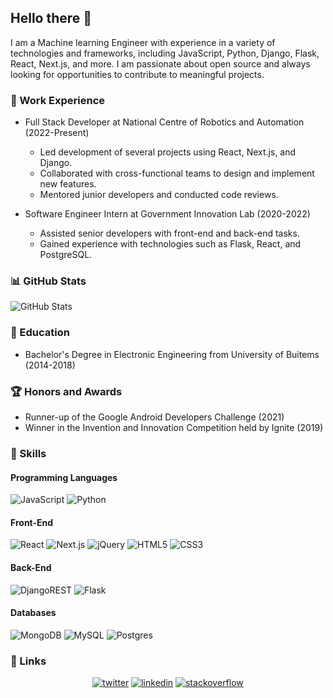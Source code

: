 ## Hello there 👋

I am a Machine learning Engineer with experience in a variety of technologies and frameworks, including JavaScript, Python, Django, Flask, React, Next.js, and more. I am passionate about open source and always looking for opportunities to contribute to meaningful projects.

### 💼 Work Experience

- Full Stack Developer at National Centre of Robotics and Automation (2022-Present)
  - Led development of several projects using React, Next.js, and Django.
  - Collaborated with cross-functional teams to design and implement new features.
  - Mentored junior developers and conducted code reviews.

- Software Engineer Intern at Government Innovation Lab (2020-2022)
  - Assisted senior developers with front-end and back-end tasks.
  - Gained experience with technologies such as Flask, React, and PostgreSQL.

### 📊 GitHub Stats

![GitHub Stats](https://github-readme-stats-git-masterrstaa-rickstaa.vercel.app/api?username=Rizwan9119&theme=dark&hide_border=false&include_all_commits=true&count_private=true)

  
### 🌱 Education

- Bachelor's Degree in Electronic Engineering from University of Buitems (2014-2018)

### 🏆 Honors and Awards

- Runner-up of the Google Android Developers Challenge (2021)
- Winner in the Invention and Innovation Competition held by Ignite (2019)

### 🚀 Skills

#### Programming Languages

![JavaScript](https://img.shields.io/badge/javascript-%23323330.svg?style=for-the-badge&logo=javascript&logoColor=%23F7DF1E)
![Python](https://img.shields.io/badge/python-3670A0?style=for-the-badge&logo=python&logoColor=ffdd54)

#### Front-End

![React](https://img.shields.io/badge/react-%2320232a.svg?style=for-the-badge&logo=react&logoColor=%2361DAFB)
![Next.js](https://img.shields.io/badge/Next-black?style=for-the-badge&logo=next.js&logoColor=white)
![jQuery](https://img.shields.io/badge/jquery-%230769AD.svg?style=for-the-badge&logo=jquery&logoColor=white)
![HTML5](https://img.shields.io/badge/html5-%23E34F26.svg?style=for-the-badge&logo=html5&logoColor=white)
![CSS3](https://img.shields.io/badge/css3-%231572B6.svg?style=for-the-badge&logo=css3&logoColor=white)

#### Back-End

![DjangoREST](https://img.shields.io/badge/DJANGO-REST-ff1709?style=for-the-badge&logo=django&logoColor=white&color=ff1709&labelColor=gray)
![Flask](https://img.shields.io/badge/flask-%23000.svg?style=for-the-badge&logo=flask&logoColor=white)


#### Databases

![MongoDB](https://img.shields.io/badge/MongoDB-%234ea94b.svg?style=for-the-badge&logo=mongodb&logoColor=white)
![MySQL](https://img.shields.io/badge/mysql-%2300f.svg?style=for-the-badge&logo=mysql&logoColor=white)
![Postgres](https://img.shields.io/badge/postgres-%23316192.svg?style=for-the-badge&logo=postgresql&logoColor=white)

### :link: Links

<p align="center">
  <a href="https://twitter.com/RSadiqian"><img src="https://img.icons8.com/color/96/000000/twitter-squared.png" alt="twitter"/></a>
  <a href="https://www.linkedin.com/in/rizwan-grad"><img src="https://img.icons8.com/color/96/000000/linkedin.png" alt="linkedin"/></a>
  <!-- <a href="https://medium.com/@rizwantahir9119"><img src="https://img.icons8.com/color/96/000000/medium-logo.png" alt="medium"/></a> -->
  <a href="https://stackoverflow.com/users/21911525/rizwan-tahir"><img src="https://img.icons8.com/color/96/000000/stackoverflow.png" alt="stackoverflow"/></a>
  <!-- <a href="https://hub.docker.com/u/rizwan10"><img src="https://img.icons8.com/color/96/000000/docker.png" alt="docker"/></a> -->
</p>
